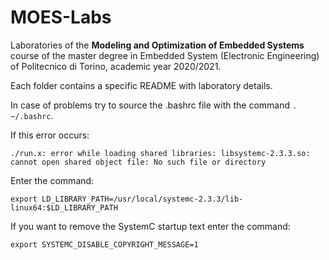 # MOES-Labs
Laboratories of the **Modeling and Optimization of Embedded Systems** course of the master degree in Embedded System (Electronic Engineering) of Politecnico di Torino, academic year 2020/2021.

Each folder contains a specific README with laboratory details.

In case of problems try to source the .bashrc file with the command `. ~/.bashrc`.

If this error occurs:
```
./run.x: error while loading shared libraries: libsystemc-2.3.3.so: cannot open shared object file: No such file or directory
```
Enter the command:
```
export LD_LIBRARY_PATH=/usr/local/systemc-2.3.3/lib-linux64:$LD_LIBRARY_PATH
```

If you want to remove the SystemC startup text enter the command:
```
export SYSTEMC_DISABLE_COPYRIGHT_MESSAGE=1
```
